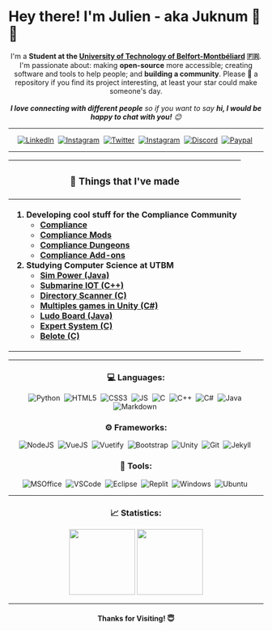 <h1>Hey there! I'm Julien - aka Juknum 👋😃</h1>

<p align="center">
	I'm a <strong>Student at the <a href="https://www.utbm.fr/">University of Technology of Belfort-Montbéliard</a> 🇫🇷</strong>.  
	I'm passionate about: making <strong>open-source</strong> more accessible; creating software and tools to help people; and <strong>building a community</strong>. Please 🌟 a repository if you find its project
	interesting, at least your star could make someone's day.<br><br>
	<em><b>I love connecting with different people</b> so if you want to say <b>hi, I would be happy to chat with you!</b> 😊</em>
</p>

<hr>

<p align="center">
	<a href="https://www.linkedin.com/in/j-constant"><img alt="LinkedIn" src="https://img.shields.io/badge/LinkedIn-0077B5?style=for-the-badge&logo=linkedin&logoColor=white"></a>&nbsp;
	<a href="https://www.instagram.com/jlcnst"><img alt="Instagram" src="https://img.shields.io/badge/Instagram-E4405F?style=for-the-badge&logo=instagram&logoColor=white"></a>&nbsp;
	<a href="https://twitter.com/Juknum_"><img alt="Twitter" src="https://img.shields.io/badge/Twitter-1DA1F2?style=for-the-badge&logo=twitter&logoColor=white"></a>&nbsp;
	<a href="mailto:julienconstant190@gmail.com"><img alt="Instagram" src="https://img.shields.io/badge/Gmail-D14836?style=for-the-badge&logo=gmail&logoColor=white"></a>&nbsp;
	<a href="https://discordapp.com/users/207471947662098432"><img alt="Discord" src="https://img.shields.io/badge/Discord-525DDB?style=for-the-badge&logo=discord&logoColor=white"></a>&nbsp;
	<a href="https://paypal.me/jlcnst"><img alt="Paypal" src="https://img.shields.io/badge/PayPal-00457C?style=for-the-badge&logo=paypal&logoColor=white"></a>&nbsp;
</p>

<hr>


<table align="center">
	<tr>
		<th>
			<h3>💼 Things that I've made</h3>
		</th>
	</tr>
	<tr>
		<th>
			<ol align="left">
				<li>Developing cool stuff for the Compliance Community
					<ul>
						<li><a href="https://github.com/Compliance-Resource-Pack">Compliance</a></li>
						<li><a href="https://github.com/Compliance-Mods">Compliance Mods</a></li>
						<li><a href="https://github.com/Compliance-Dungeons">Compliance Dungeons</a></li>
						<li><a href="https://github.com/Compliance-Addons">Compliance Add-ons</a></li>
					</ul>
				</li>
				<li>Studying Computer Science at UTBM
					<ul>
						<li><a href="https://github.com/CyrilleStr/AP4B">Sim Power (Java)</a></li>
						<li><a href="https://github.com/Juknum/ChouMarin">Submarine IOT (C++)</a></li>
						<li><a href="https://github.com/Juknum/Directory-Scanner">Directory Scanner (C)</a></li>
						<li><a href="https://github.com/Juknum/Multi-Games-in-Unity">Multiples games in Unity (C#)</a></li>
						<li><a href="https://github.com/Juknum/Ludo-Board">Ludo Board (Java)</a></li>
						<li><a href="https://github.com/Juknum/Systeme-Expert">Expert System (C)</a></li>
						<li><a href="https://github.com/Juknum/Belote">Belote (C)</a></li>
					</ul>
				</li>
			</ol>
		</th>
	</tr>
</table>

<hr>
<h3 align="center">💻 Languages:</h3>
<p align="center">
	<img alt="Python"
		src="https://img.shields.io/badge/Python-FFD43B?style=for-the-badge&logo=python&logoColor=darkgreen">&nbsp;
	<img alt="HTML5" src="https://img.shields.io/badge/HTML5-E34F26?style=for-the-badge&logo=html5&logoColor=white">&nbsp;
	<img alt="CSS3" src="https://img.shields.io/badge/CSS3-1572B6?style=for-the-badge&logo=css3&logoColor=white">&nbsp;
	<img alt="JS"
		src="https://img.shields.io/badge/JavaScript-F7DF1E?style=for-the-badge&logo=javascript&logoColor=black">&nbsp;
	<img alt="C" src="https://img.shields.io/badge/C-00599C?style=for-the-badge&logo=c&logoColor=white">&nbsp;
	<img alt="C++"
		src="https://img.shields.io/badge/C%2B%2B-00599C?style=for-the-badge&logo=c%2B%2B&logoColor=white">&nbsp;
	<img alt="C#" src="https://img.shields.io/badge/C%23-239120?style=for-the-badge&logo=c-sharp&logoColor=white">&nbsp;
	<img alt="Java" src="https://img.shields.io/badge/Java-ED8B00?style=for-the-badge&logo=java&logoColor=white">&nbsp;
	<img alt="Markdown"
		src="https://img.shields.io/badge/Markdown-000000?style=for-the-badge&logo=markdown&logoColor=white">&nbsp;
</p>
<h3 align="center">⚙️ Frameworks:</h3>
<p align="center">
	<img alt="NodeJS"
		src="https://img.shields.io/badge/Node.js-339933?style=for-the-badge&logo=nodedotjs&logoColor=white">&nbsp;
	<img alt="VueJS"
		src="https://img.shields.io/badge/Vue.js-35495E?style=for-the-badge&logo=vue.js&logoColor=4FC08D">&nbsp;
	<img alt="Vuetify"
		src="https://img.shields.io/badge/Vuetify-1867C0?style=for-the-badge&logo=vuetify&logoColor=white">&nbsp;
	<img alt="Bootstrap"
		src="https://img.shields.io/badge/Bootstrap-563D7C?style=for-the-badge&logo=bootstrap&logoColor=white">&nbsp;
	<img alt="Unity" src="https://img.shields.io/badge/Unity-100000?style=for-the-badge&logo=unity&logoColor=white">&nbsp;
	<img alt="Git" src="https://img.shields.io/badge/Git-F05032?style=for-the-badge&logo=git&logoColor=white">&nbsp;
	<img alt="Jekyll"
		src="https://img.shields.io/badge/Jekyll-CC0000?style=for-the-badge&logo=Jekyll&logoColor=white">&nbsp;
</p>
<h3 align="center">🔧 Tools:</h3>
<p align="center">
	<img alt="MSOffice"
		src="https://img.shields.io/badge/Microsoft_Office-D83B01?style=for-the-badge&logo=microsoft-office&logoColor=white">&nbsp;
	<img alt="VSCode"
		src="https://img.shields.io/badge/Visual_Studio_Code-0078D4?style=for-the-badge&logo=visual%20studio%20code&logoColor=white">&nbsp;
	<img alt="Eclipse"
		src="https://img.shields.io/badge/Eclipse-2C2255?style=for-the-badge&logo=eclipse&logoColor=white">&nbsp;
	<img alt="Replit"
		src="https://img.shields.io/badge/replit-667881?style=for-the-badge&logo=replit&logoColor=white">&nbsp;
	<img alt="Windows"
		src="https://img.shields.io/badge/Windows%2011-0078D6?style=for-the-badge&logo=windows&logoColor=white">&nbsp;
	<img alt="Ubuntu"
		src="https://img.shields.io/badge/Ubuntu-E95420?style=for-the-badge&logo=ubuntu&logoColor=white">&nbsp;
</p>
<hr>
<h3 align="center">📈 Statistics:</h3>
<p align="center">
	<img height="130" src="https://github-readme-streak-stats.herokuapp.com/?user=Juknum&theme=dracula">
	<img height="130" src="https://github-readme-stats.vercel.app/api?username=Juknum&theme=dracula&show_icons=true&hide_title=true">
</p>
<hr>
<h4 align="center"> Thanks for Visiting! 😇</h4>
